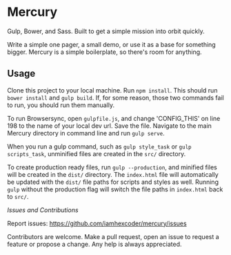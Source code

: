 # Mercury

Gulp, Bower, and Sass. Built to get a simple mission into orbit quickly.

Write a simple one pager, a small demo, or use it as a base for something bigger. Mercury is a simple boilerplate, so there's room for anything.

## Usage

Clone this project to your local machine. Run `npm install`. This should run `bower install` and `gulp build`. If, for some reason, those two commands fail to run, you should run them manually.

To run Browsersync, open `gulpfile.js`, and change 'CONFIG_THIS' on line 198 to the name of your local dev url. Save the file. Navigate to the main Mercury directory in command line and run `gulp serve`.

When you run a gulp command, such as `gulp style_task` or `gulp scripts_task`, unminified files are created in the `src/` directory.

To create production ready files, run `gulp --production`, and minified files will be created in the `dist/` directory. The `index.html` file will automatically be updated with the `dist/` file paths for scripts and styles as well. Running `gulp` without the production flag will switch the file paths in `index.html` back to `src/`.

*Issues and Contributions*

Report issues: https://github.com/iamhexcoder/mercury/issues

Contributors are welcome. Make a pull request, open an issue to request a feature or propose a change. Any help is always appreciated.

